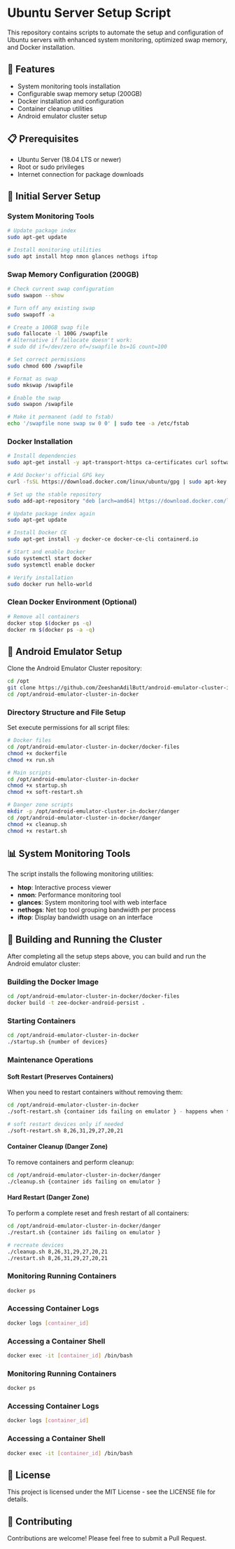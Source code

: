 # Ubuntu Server Setup Script

This repository contains scripts to automate the setup and configuration of Ubuntu servers with enhanced system monitoring, optimized swap memory, and Docker installation.

## 🚀 Features

- System monitoring tools installation
- Configurable swap memory setup (200GB)
- Docker installation and configuration
- Container cleanup utilities
- Android emulator cluster setup

## 📋 Prerequisites

- Ubuntu Server (18.04 LTS or newer)
- Root or sudo privileges
- Internet connection for package downloads

## 🔧 Initial Server Setup

### System Monitoring Tools

```bash
# Update package index
sudo apt-get update

# Install monitoring utilities
sudo apt install htop nmon glances nethogs iftop
```

### Swap Memory Configuration (200GB)

```bash
# Check current swap configuration
sudo swapon --show

# Turn off any existing swap
sudo swapoff -a

# Create a 100GB swap file
sudo fallocate -l 100G /swapfile
# Alternative if fallocate doesn't work:
# sudo dd if=/dev/zero of=/swapfile bs=1G count=100

# Set correct permissions
sudo chmod 600 /swapfile

# Format as swap
sudo mkswap /swapfile

# Enable the swap
sudo swapon /swapfile

# Make it permanent (add to fstab)
echo '/swapfile none swap sw 0 0' | sudo tee -a /etc/fstab
```

### Docker Installation

```bash
# Install dependencies
sudo apt-get install -y apt-transport-https ca-certificates curl software-properties-common

# Add Docker's official GPG key
curl -fsSL https://download.docker.com/linux/ubuntu/gpg | sudo apt-key add -

# Set up the stable repository
sudo add-apt-repository "deb [arch=amd64] https://download.docker.com/linux/ubuntu $(lsb_release -cs) stable"

# Update package index again
sudo apt-get update

# Install Docker CE
sudo apt-get install -y docker-ce docker-ce-cli containerd.io

# Start and enable Docker
sudo systemctl start docker
sudo systemctl enable docker

# Verify installation
sudo docker run hello-world
```

### Clean Docker Environment (Optional)
```bash
# Remove all containers
docker stop $(docker ps -q)
docker rm $(docker ps -a -q)
```

## 📁 Android Emulator Setup

Clone the Android Emulator Cluster repository:

```bash
cd /opt
git clone https://github.com/ZeeshanAdilButt/android-emulator-cluster-in-docker.git
cd /opt/android-emulator-cluster-in-docker
```

### Directory Structure and File Setup

Set execute permissions for all script files:

```bash
# Docker files
cd /opt/android-emulator-cluster-in-docker/docker-files
chmod +x dockerfile
chmod +x run.sh

# Main scripts
cd /opt/android-emulator-cluster-in-docker
chmod +x startup.sh
chmod +x soft-restart.sh

# Danger zone scripts
mkdir -p /opt/android-emulator-cluster-in-docker/danger
cd /opt/android-emulator-cluster-in-docker/danger
chmod +x cleanup.sh
chmod +x restart.sh
```

## 📊 System Monitoring Tools

The script installs the following monitoring utilities:

- **htop**: Interactive process viewer
- **nmon**: Performance monitoring tool
- **glances**: System monitoring tool with web interface
- **nethogs**: Net top tool grouping bandwidth per process
- **iftop**: Display bandwidth usage on an interface


## 🚀 Building and Running the Cluster

After completing all the setup steps above, you can build and run the Android emulator cluster:

### Building the Docker Image
```bash
cd /opt/android-emulator-cluster-in-docker/docker-files
docker build -t zee-docker-android-persist .
```

### Starting Containers
```bash
cd /opt/android-emulator-cluster-in-docker
./startup.sh {number of devices}
```

### Maintenance Operations

#### Soft Restart (Preserves Containers)
When you need to restart containers without removing them:
```bash
cd /opt/android-emulator-cluster-in-docker
./soft-restart.sh {container ids failing on emulator } - happens when the resources are not shared equally

# soft restart devices only if needed
./soft-restart.sh 8,26,31,29,27,20,21
```

#### Container Cleanup (Danger Zone)
To remove containers and perform cleanup:
```bash
cd /opt/android-emulator-cluster-in-docker/danger
./cleanup.sh {container ids failing on emulator }
```

#### Hard Restart (Danger Zone)
To perform a complete reset and fresh restart of all containers:
```bash
cd /opt/android-emulator-cluster-in-docker/danger
./restart.sh {container ids failing on emulator }

# recreate devices
./cleanup.sh 8,26,31,29,27,20,21
./restart.sh 8,26,31,29,27,20,21
```

### Monitoring Running Containers
```bash
docker ps
```

### Accessing Container Logs
```bash
docker logs [container_id]
```

### Accessing a Container Shell
```bash
docker exec -it [container_id] /bin/bash
```

### Monitoring Running Containers
```bash
docker ps
```

### Accessing Container Logs
```bash
docker logs [container_id]
```

### Accessing a Container Shell
```bash
docker exec -it [container_id] /bin/bash
```

## 📝 License

This project is licensed under the MIT License - see the LICENSE file for details.

## 👥 Contributing

Contributions are welcome! Please feel free to submit a Pull Request.